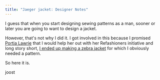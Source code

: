 ```yaml
---
title: "Jaeger jacket: Designer Notes"
---
```


I guess that when you start designing sewing patterns as a man, sooner or later
you are going to want to design a jacket.

However, that's not why I did it. I got involved in this because I promised
[Portia Lawrie](https://www.instagram.com/portialawrie/) that I would help her
out with her Refashioners initiative and long story short, [I ended up making a
zebra jacket](/blog/the-refashioners-2017/) for which I obviously needed a
pattern.


So here it is.

joost
